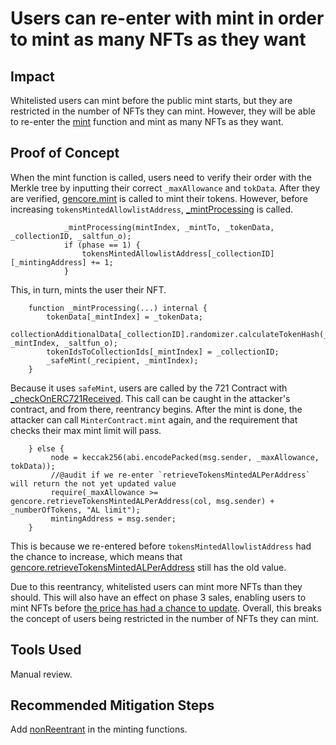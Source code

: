 # Users can re-enter with mint in order to mint as many NFTs as they want 

## Impact
Whitelisted users can mint before the public mint starts, but they are restricted in the number of NFTs they can mint. However, they will be able to re-enter the [mint]() function and mint as many NFTs as they want.

## Proof of Concept
When the mint function is called, users need to verify their order with the Merkle tree by inputting their correct `_maxAllowance` and `tokData`. After they are verified, [gencore.mint](https://github.com/code-423n4/2023-10-nextgen/blob/main/smart-contracts/MinterContract.sol#L236) is called to mint their tokens. However, before increasing `tokensMintedAllowlistAddress`, [_mintProcessing](https://github.com/code-423n4/2023-10-nextgen/blob/main/smart-contracts/NextGenCore.sol#L193-L196) is called.

```solidity
            _mintProcessing(mintIndex, _mintTo, _tokenData, _collectionID, _saltfun_o);
            if (phase == 1) {
                tokensMintedAllowlistAddress[_collectionID][_mintingAddress] += 1;
            }
```
This, in turn, mints the user their NFT.

```solidity
    function _mintProcessing(...) internal {
        tokenData[_mintIndex] = _tokenData;
        collectionAdditionalData[_collectionID].randomizer.calculateTokenHash(_collectionID, _mintIndex, _saltfun_o);
        tokenIdsToCollectionIds[_mintIndex] = _collectionID;
        _safeMint(_recipient, _mintIndex);
    }
```
Because it uses `safeMint`, users are called by the 721 Contract with [_checkOnERC721Received](https://github.com/OpenZeppelin/openzeppelin-contracts/blob/master/contracts/token/ERC721/ERC721.sol#L312-L315). This call can be caught in the attacker's contract, and from there, reentrancy begins. After the mint is done, the attacker can call `MinterContract.mint` again, and the requirement that checks their max mint limit will pass. 

```solidity
    } else {
         node = keccak256(abi.encodePacked(msg.sender, _maxAllowance, tokData));
         //@audit if we re-enter `retrieveTokensMintedALPerAddress` will return the not yet updated value
         require(_maxAllowance >= gencore.retrieveTokensMintedALPerAddress(col, msg.sender) + _numberOfTokens, "AL limit");
         mintingAddress = msg.sender;
    }
```
This is because we re-entered before `tokensMintedAllowlistAddress` had the chance to increase, which means that [gencore.retrieveTokensMintedALPerAddress](https://github.com/code-423n4/2023-10-nextgen/blob/main/smart-contracts/MinterContract.sol#L217) still has the old value.

Due to this reentrancy, whitelisted users can mint more NFTs than they should. This will also have an effect on phase 3 sales, enabling users to mint NFTs before [the price has had a chance to update](https://github.com/code-423n4/2023-10-nextgen/blob/main/smart-contracts/MinterContract.sol#L240-L254). Overall, this breaks the concept of users being restricted in the number of NFTs they can mint.

## Tools Used
Manual review.

## Recommended Mitigation Steps
Add [nonReentrant](https://github.com/OpenZeppelin/openzeppelin-contracts/blob/master/contracts/utils/ReentrancyGuard.sol#L55-L59) in the minting functions.